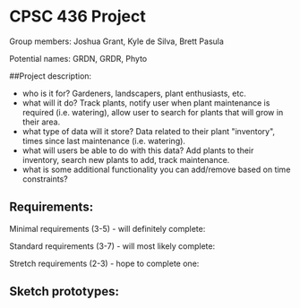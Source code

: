 # CPSC 436 Project 

Group members: Joshua Grant, Kyle de Silva, Brett Pasula 

Potential names: GRDN, GRDR, Phyto 

##Project description:  
- who is it for? Gardeners, landscapers, plant enthusiasts, etc. 
- what will it do? Track plants, notify user when plant maintenance is required (i.e. watering), allow user to search for plants that will grow in their area. 
- what type of data will it store? Data related to their plant "inventory", times since last maintenance (i.e. watering). 
- what will users be able to do with this data? Add plants to their inventory, search new plants to add, track maintenance. 
- what is some additional functionality you can add/remove based on time constraints? 

## Requirements: 

Minimal requirements (3-5) - will definitely complete: 

Standard requirements (3-7) - will most likely complete: 

Stretch requirements (2-3) - hope to complete one: 

## Sketch prototypes: 
